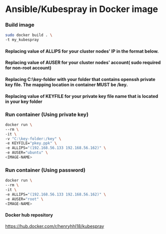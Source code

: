 # Ansible/Kubespray in Docker image

### Build image
```bash
sudo docker build . \
-t my_kubespray
```

#### Replacing value of ALLIPS for your cluster nodes' IP in the format below.
#### Replacing value of AUSER for your cluster nodes' account( sudo required for non-root account)
#### Replacing C:\key-folder with your folder that contains openssh private key file.  The mapping location in container MUST be /key.
#### Replacing value of KEYFILE for your private key file name that is located in your key folder

### Run container (Using private key)
```bash
docker run \
--rm \
-it \
-v "C:\key-folder:/key" \
-e KEYFILE="pkey.ppk" \
-e ALLIPS="(192.168.56.133 192.168.56.162)" \
-e AUSER="ubuntu" \
<IMAGE-NAME>
```

### Run container (Using password)
```bash
docker run \
--rm \
-it \
-e ALLIPS="(192.168.56.133 192.168.56.162)" \
-e AUSER="root" \
<IMAGE-NAME>
```

#### Docker hub repository  
https://hub.docker.com/r/henryhhl18/kubespray
